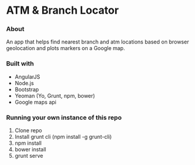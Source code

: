 ATM & Branch Locator
=======

### About

An app that helps find nearest branch and atm locations based on browser geolocation and plots markers on a Google map.

### Built with

- AngularJS
- Node.js
- Bootstrap
- Yeoman (Yo, Grunt, npm, bower)
- Google maps api

### Running your own instance of this repo

1. Clone repo
2. Install grunt cli (npm install -g grunt-cli)
3. npm install
4. bower install
5. grunt serve
